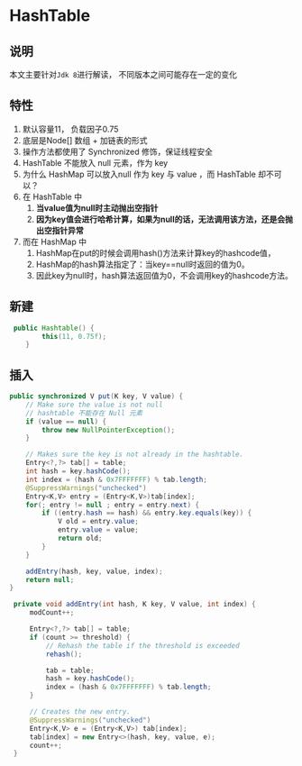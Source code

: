 # HashTable

## 说明

本文主要针对`Jdk 8`进行解读， 不同版本之间可能存在一定的变化

## 特性

1. 默认容量11， 负载因子0.75
2. 底层是Node[] 数组 + 加链表的形式
3. 操作方法都使用了 Synchronized 修饰，保证线程安全
4. HashTable 不能放入 null 元素，作为 key
5. 为什么 HashMap 可以放入null 作为 key 与 value ，而 HashTable 却不可以？
6. 在 HashTable 中
   1. **当value值为null时主动抛出空指针**
   2. **因为key值会进行哈希计算，如果为null的话，无法调用该方法，还是会抛出空指针异常**
7. 而在 HashMap 中
   1. HashMap在put的时候会调用hash()方法来计算key的hashcode值，
   2. HashMap的hash算法指定了：当key==null时返回的值为0。
   3. 因此key为null时，hash算法返回值为0，不会调用key的hashcode方法。

## 新建

~~~java
 public Hashtable() {
        this(11, 0.75f);
    }
~~~

## 插入

~~~java
public synchronized V put(K key, V value) {
    // Make sure the value is not null
	// hashtable 不能存在 Null 元素
    if (value == null) {
        throw new NullPointerException();
    }

    // Makes sure the key is not already in the hashtable.
    Entry<?,?> tab[] = table;
    int hash = key.hashCode();
    int index = (hash & 0x7FFFFFFF) % tab.length;
    @SuppressWarnings("unchecked")
    Entry<K,V> entry = (Entry<K,V>)tab[index];
    for(; entry != null ; entry = entry.next) {
        if ((entry.hash == hash) && entry.key.equals(key)) {
            V old = entry.value;
            entry.value = value;
            return old;
        }
    }

    addEntry(hash, key, value, index);
    return null;
}

 private void addEntry(int hash, K key, V value, int index) {
     modCount++;

     Entry<?,?> tab[] = table;
     if (count >= threshold) {
         // Rehash the table if the threshold is exceeded
         rehash();

         tab = table;
         hash = key.hashCode();
         index = (hash & 0x7FFFFFFF) % tab.length;
     }

     // Creates the new entry.
     @SuppressWarnings("unchecked")
     Entry<K,V> e = (Entry<K,V>) tab[index];
     tab[index] = new Entry<>(hash, key, value, e);
     count++;
 }

~~~

